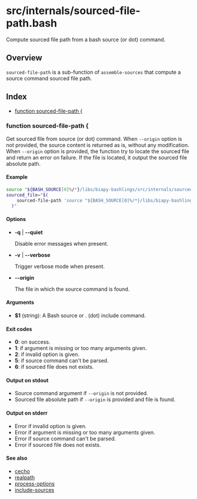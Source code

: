 # src/internals/sourced-file-path.bash

Compute sourced file path from a bash source (or dot) command.

## Overview

`sourced-file-path` is a sub-function of `assemble-sources` that compute
a source command sourced file path.

## Index

* [function sourced-file-path {](#function-sourced-file-path-)

### function sourced-file-path {

Get sourced file from source (or dot) command.
When `--origin` option is not provided, the source content is returned as
is, without any modification.
When `--origin` option is provided, the function try to locate the sourced
file and return an error on failure.
If the file is located, it output the sourced file absolute path.

#### Example

```bash
source "${BASH_SOURCE[0]%/*}/libs/biapy-bashlings/src/internals/sourced-file-path.bash"
sourced_file="$(
    sourced-file-path 'source "${BASH_SOURCE[0]%/*}/libs/biapy-bashlings/src/cecho.bash"'
  )"
```

#### Options

* **-q** | **--quiet**

  Disable error messages when present.

* **-v** | **--verbose**

  Trigger verbose mode when present.

* **--origin**

  The file in which the source command is found.

#### Arguments

* **$1** (string): A Bash source or . (dot) include command.

#### Exit codes

* **0**: on success.
* **1**: if argument is missing or too many arguments given.
* **2**: if invalid option is given.
* **5**: if source command can't be parsed.
* **6**: if sourced file does not exists.

#### Output on stdout

* Source command argument if `--origin` is not provided.
* Sourced file absolute path if `--origin` is provided and file is found.

#### Output on stderr

* Error if invalid option is given.
* Error if argument is missing or too many arguments given.
* Error if source command can't be parsed.
* Error if sourced file does not exists.

#### See also

* [cecho](https://github.com/biapy/biapy-bashlings/blob/main/doc/cecho.md)
* [realpath](https://github.com/biapy/biapy-bashlings/blob/main/doc/realpath.md)
* [process-options](https://github.com/biapy/biapy-bashlings/blob/main/doc/process-options.md)
* [include-sources](./include-sources.md#include-sources)

